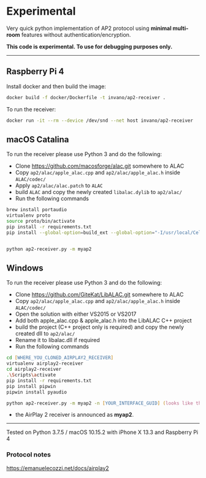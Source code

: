 # Experimental

Very quick python implementation of AP2 protocol using **minimal
multi-room** features without authentication/encryption.

**This code is experimental. To use for debugging purposes only.** 

---

## Raspberry Pi 4

Install docker and then build the image:

```zsh
docker build -f docker/Dockerfile -t invano/ap2-receiver .
```

To run the receiver:

```zsh
docker run -it --rm --device /dev/snd --net host invano/ap2-receiver
```


## macOS Catalina

To run the receiver please use Python 3 and do the following:

* Clone https://github.com/macosforge/alac.git somewhere to ALAC
* Copy `ap2/alac/apple_alac.cpp` and `ap2/alac/apple_alac.h` inside `ALAC/codec/` 
* Apply `ap2/alac/alac.patch` to `ALAC`
* build `ALAC` and copy the newly created `libalac.dylib` to `ap2/alac/`
* Run the following commands

```zsh
brew install portaudio
virtualenv proto
source proto/bin/activate
pip install -r requirements.txt
pip install --global-option=build_ext --global-option="-I/usr/local/Cellar/portaudio/19.6.0/include" --global-option="-L/usr/local/Cellar/portaudio/19.6.0/lib" pyaudio


python ap2-receiver.py -m myap2
```

## Windows

To run the receiver please use Python 3 and do the following:

* Clone https://github.com/GiteKat/LibALAC.git somewhere to ALAC
* Copy `ap2/alac/apple_alac.cpp` and `ap2/alac/apple_alac.h` inside `ALAC/codec/`
* Open the solution with either VS2015 or VS2017
* Add both apple_alac.cpp & apple_alac.h into the LibALAC C++ project
* build the project (C++ project only is required) and copy the newly created dll to `ap2/alac/`
* Rename it to libalac.dll if required
* Run the following commands

```zsh
cd [WHERE_YOU_CLONED_AIRPLAY2_RECEIVER]
virtualenv airplay2-receiver
cd airplay2-receiver
.\Scripts\activate
pip install -r requirements.txt
pip install pipwin
pipwin install pyaudio

python ap2-receiver.py -m myap2 -n [YOUR_INTERFACE_GUID] (looks like this for instance {02681AC0-AD52-4E15-9BD6-8C6A08C4F836} )
```

* the AirPlay 2 receiver is announced as **myap2**.


---

Tested on Python 3.7.5 / macOS 10.15.2 with iPhone X 13.3 and Raspberry Pi 4

### Protocol notes

https://emanuelecozzi.net/docs/airplay2

